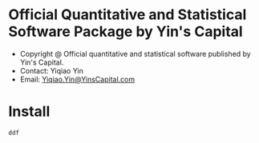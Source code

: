 # Official Quantitative and Statistical Software Package by Yin's Capital

- Copyright @ Official quantitative and statistical software published by Yin's Capital. 
- Contact: Yiqiao Yin
- Email: Yiqiao.Yin@YinsCapital.com

# Install

```
ddf
```
